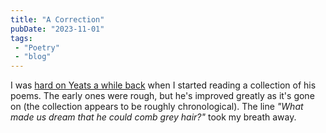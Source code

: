 ```yaml
---
title: "A Correction"
pubDate: "2023-11-01"
tags: 
 - "Poetry"
 - "blog"
---
```


I was [hard on Yeats a while back](/posts/2023/love-yeat-relationships) when I started reading a collection of his poems. The early ones were rough, but he's improved greatly as it's gone on (the collection appears to be roughly chronological). The line _"What made us dream that he could comb grey_ _hair?"_ took my breath away.
